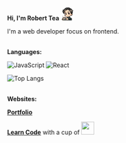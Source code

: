 **Hi, I'm Robert Tea** <img src="https://raw.githubusercontent.com/robteaw/portfolio/master/public/robert.png" width="30" height="30" />

I'm a web developer focus on frontend.

\
**Languages:** 

![JavaScript](https://img.shields.io/badge/javascript-%23323330.svg?style=for-the-badge&logo=javascript&logoColor=%23F7DF1E)
![React](https://img.shields.io/badge/react-%2320232a.svg?style=for-the-badge&logo=react&logoColor=%2361DAFB)

![Top Langs](https://github-readme-stats.vercel.app/api/top-langs?username=berkaygurcan&show_icons=true&locale=en&layout=compact&hide=python,java)

\
**Websites:**


[**Portfolio**](https://robertwtea.com)

[**Learn Code**](https://delicate-swan-c2acc8.netlify.app) with a cup of <img src="https://cdn-icons-png.flaticon.com/512/5303/5303997.png" width="30" height="30" />

<!-- 
https://github.com/Ileriayo/markdown-badges 
https://github.com/anuraghazra/github-readme-stats
https://github.com/topics/github-readme-stats
-->
